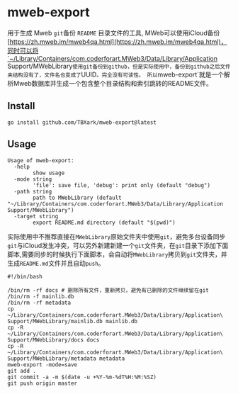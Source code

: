 # mweb-export

用于生成 Mweb `git`备份 `README` 目录文件的工具, MWeb可以使用iCloud备份[https://zh.mweb.im/mweb4qa.html](https://zh.mweb.im/mweb4qa.html)，同时可以将`~/Library/Containers/com.coderforart.MWeb3/Data/Library/Application Support/MWebLibrary`使用git备份到github，但是实际使用中，备份到github之后文件夹结构没有了，文件名也变成了`UUID`。完全没有可读性。
所以`mweb-export`就是一个解析Mweb数据库并生成一个包含整个目录结构和索引跳转的README文件。


## Install


```shell
go install github.com/TBXark/mweb-export@latest
```


## Usage

```
Usage of mweb-export:
  -help
    	show usage
  -mode string
    	'file': save file, 'debug': print only (default "debug")
  -path string
    	path to MWebLibrary (default "~/Library/Containers/com.coderforart.MWeb3/Data/Library/Application Support/MWebLibrary")
  -target string
    	export README.md directory (default "$(pwd)")
```

实际使用中不推荐直接在`MWebLibrary`原始文件夹中使用`git`，避免多台设备同步`git`与iCloud发生冲突，可以另外新建新建一个`git`文件夹，在`git`目录下添加下面脚本,需要同步的时候执行下面脚本，会自动将`MWebLibrary`拷贝到`git`文件夹，并生成`README.md`文件并且自动`push`。

```shell
#!/bin/bash

/bin/rm -rf docs # 删除所有文件，重新拷贝，避免有已删除的文件继续留在git
/bin/rm -f mainlib.db
/bin/rm -rf metadata
cp ~/Library/Containers/com.coderforart.MWeb3/Data/Library/Application\ Support/MWebLibrary/mainlib.db mainlib.db
cp -R ~/Library/Containers/com.coderforart.MWeb3/Data/Library/Application\ Support/MWebLibrary/docs docs
cp -R ~/Library/Containers/com.coderforart.MWeb3/Data/Library/Application\ Support/MWebLibrary/metadata metadata
mweb-export -mode=save
git add .
git commit -a -m $(date -u +%Y-%m-%dT%H:%M:%SZ)
git push origin master
```
